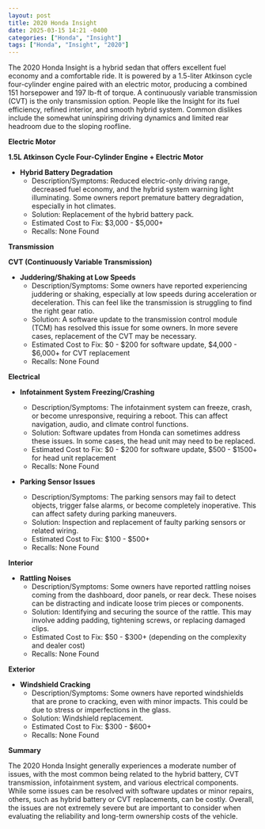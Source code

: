 ```yaml
---
layout: post
title: 2020 Honda Insight
date: 2025-03-15 14:21 -0400
categories: ["Honda", "Insight"]
tags: ["Honda", "Insight", "2020"]
---
```

The 2020 Honda Insight is a hybrid sedan that offers excellent fuel economy and a comfortable ride. It is powered by a 1.5-liter Atkinson cycle four-cylinder engine paired with an electric motor, producing a combined 151 horsepower and 197 lb-ft of torque. A continuously variable transmission (CVT) is the only transmission option. People like the Insight for its fuel efficiency, refined interior, and smooth hybrid system. Common dislikes include the somewhat uninspiring driving dynamics and limited rear headroom due to the sloping roofline.

**Electric Motor**

**1.5L Atkinson Cycle Four-Cylinder Engine + Electric Motor**

*   **Hybrid Battery Degradation**
    *   Description/Symptoms: Reduced electric-only driving range, decreased fuel economy, and the hybrid system warning light illuminating. Some owners report premature battery degradation, especially in hot climates.
    *   Solution: Replacement of the hybrid battery pack.
    *   Estimated Cost to Fix: $3,000 - $5,000+
    *   Recalls: None Found

**Transmission**

**CVT (Continuously Variable Transmission)**

*   **Juddering/Shaking at Low Speeds**
    *   Description/Symptoms: Some owners have reported experiencing juddering or shaking, especially at low speeds during acceleration or deceleration. This can feel like the transmission is struggling to find the right gear ratio.
    *   Solution: A software update to the transmission control module (TCM) has resolved this issue for some owners. In more severe cases, replacement of the CVT may be necessary.
    *   Estimated Cost to Fix: $0 - $200 for software update, $4,000 - $6,000+ for CVT replacement
    *   Recalls: None Found

**Electrical**

*   **Infotainment System Freezing/Crashing**
    *   Description/Symptoms: The infotainment system can freeze, crash, or become unresponsive, requiring a reboot. This can affect navigation, audio, and climate control functions.
    *   Solution: Software updates from Honda can sometimes address these issues. In some cases, the head unit may need to be replaced.
    *   Estimated Cost to Fix: $0 - $200 for software update, $500 - $1500+ for head unit replacement
    *   Recalls: None Found

*   **Parking Sensor Issues**
    *   Description/Symptoms: The parking sensors may fail to detect objects, trigger false alarms, or become completely inoperative. This can affect safety during parking maneuvers.
    *   Solution: Inspection and replacement of faulty parking sensors or related wiring.
    *   Estimated Cost to Fix: $100 - $500+
    *   Recalls: None Found

**Interior**

*   **Rattling Noises**
    *   Description/Symptoms: Some owners have reported rattling noises coming from the dashboard, door panels, or rear deck. These noises can be distracting and indicate loose trim pieces or components.
    *   Solution: Identifying and securing the source of the rattle. This may involve adding padding, tightening screws, or replacing damaged clips.
    *   Estimated Cost to Fix: $50 - $300+ (depending on the complexity and dealer cost)
    *   Recalls: None Found

**Exterior**

*   **Windshield Cracking**
    *   Description/Symptoms: Some owners have reported windshields that are prone to cracking, even with minor impacts. This could be due to stress or imperfections in the glass.
    *   Solution: Windshield replacement.
    *   Estimated Cost to Fix: $300 - $600+
    *   Recalls: None Found

**Summary**

The 2020 Honda Insight generally experiences a moderate number of issues, with the most common being related to the hybrid battery, CVT transmission, infotainment system, and various electrical components. While some issues can be resolved with software updates or minor repairs, others, such as hybrid battery or CVT replacements, can be costly. Overall, the issues are not extremely severe but are important to consider when evaluating the reliability and long-term ownership costs of the vehicle.

